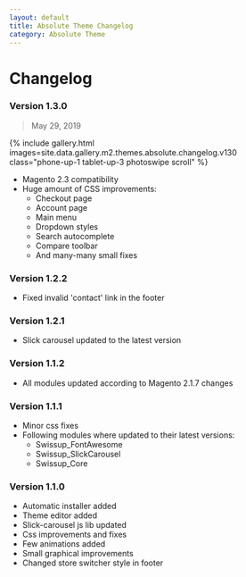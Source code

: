 ```yaml
---
layout: default
title: Absolute Theme Changelog
category: Absolute Theme
---
```


# Changelog

### Version 1.3.0

> May 29, 2019

{% include gallery.html images=site.data.gallery.m2.themes.absolute.changelog.v130 class="phone-up-1 tablet-up-3 photoswipe scroll" %}

 -  Magento 2.3 compatibility
 -  Huge amount of CSS improvements:
    - Checkout page
    - Account page
    - Main menu
    - Dropdown styles
    - Search autocomplete
    - Compare toolbar
    - And many-many small fixes

### Version 1.2.2

 -  Fixed invalid 'contact' link in the footer

### Version 1.2.1

 -  Slick carousel updated to the latest version

### Version 1.1.2

 -  All modules updated according to Magento 2.1.7 changes

### Version 1.1.1

 -  Minor css fixes
 -  Following modules where updated to their latest versions:
    -  Swissup_FontAwesome
    -  Swissup_SlickCarousel
    -  Swissup_Core

### Version 1.1.0

 -  Automatic installer added
 -  Theme editor added
 -  Slick-carousel js lib updated
 -  Css improvements and fixes
 -  Few animations added
 -  Small graphical improvements
 -  Changed store switcher style in footer

